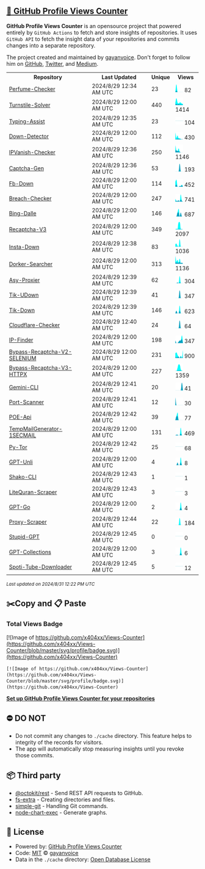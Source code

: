 ## [🚀 GitHub Profile Views Counter](https://github.com/gayanvoice/github-profile-views-counter)
**GitHub Profile Views Counter** is an opensource project that powered entirely by  `GitHub Actions` to fetch and store insights of repositories.
It uses `GitHub API` to fetch the insight data of your repositories and commits changes into a separate repository.

The project created and maintained by [gayanvoice](https://github.com/gayanvoice). Don't forget to follow him on [GitHub](https://github.com/gayanvoice), [Twitter](https://twitter.com/gayanvoice), and [Medium](https://gayanvoice.medium.com/).

<table>
	<tr>
		<th>
			Repository
		</th>
		<th>
			Last Updated
		</th>
		<th>
			Unique
		</th>
		<th>
			Views
		</th>
	</tr>
	<tr>
		<td>
			<a href="https://github.com/x404xx/Views-Counter/tree/master/readme/820940490/week.md">
				Perfume-Checker
			</a>
		</td>
		<td>
			2024/8/29 12:34 AM UTC
		</td>
		<td>
			23
		</td>
		<td>
			<img alt="Response time graph" src="https://github.com/x404xx/Views-Counter/raw/master/graph/820940490/small/week.png" height="20"> 82
		</td>
	</tr>
	<tr>
		<td>
			<a href="https://github.com/x404xx/Views-Counter/tree/master/readme/810632761/week.md">
				Turnstile-Solver
			</a>
		</td>
		<td>
			2024/8/29 12:00 AM UTC
		</td>
		<td>
			440
		</td>
		<td>
			<img alt="Response time graph" src="https://github.com/x404xx/Views-Counter/raw/master/graph/810632761/small/week.png" height="20"> 1414
		</td>
	</tr>
	<tr>
		<td>
			<a href="https://github.com/x404xx/Views-Counter/tree/master/readme/809909218/week.md">
				Typing-Assist
			</a>
		</td>
		<td>
			2024/8/29 12:35 AM UTC
		</td>
		<td>
			23
		</td>
		<td>
			<img alt="Response time graph" src="https://github.com/x404xx/Views-Counter/raw/master/graph/809909218/small/week.png" height="20"> 104
		</td>
	</tr>
	<tr>
		<td>
			<a href="https://github.com/x404xx/Views-Counter/tree/master/readme/808330638/week.md">
				Down-Detector
			</a>
		</td>
		<td>
			2024/8/29 12:00 AM UTC
		</td>
		<td>
			112
		</td>
		<td>
			<img alt="Response time graph" src="https://github.com/x404xx/Views-Counter/raw/master/graph/808330638/small/week.png" height="20"> 430
		</td>
	</tr>
	<tr>
		<td>
			<a href="https://github.com/x404xx/Views-Counter/tree/master/readme/804601708/week.md">
				IPVanish-Checker
			</a>
		</td>
		<td>
			2024/8/29 12:36 AM UTC
		</td>
		<td>
			250
		</td>
		<td>
			<img alt="Response time graph" src="https://github.com/x404xx/Views-Counter/raw/master/graph/804601708/small/week.png" height="20"> 1146
		</td>
	</tr>
	<tr>
		<td>
			<a href="https://github.com/x404xx/Views-Counter/tree/master/readme/804563219/week.md">
				Captcha-Gen
			</a>
		</td>
		<td>
			2024/8/29 12:36 AM UTC
		</td>
		<td>
			53
		</td>
		<td>
			<img alt="Response time graph" src="https://github.com/x404xx/Views-Counter/raw/master/graph/804563219/small/week.png" height="20"> 193
		</td>
	</tr>
	<tr>
		<td>
			<a href="https://github.com/x404xx/Views-Counter/tree/master/readme/800226468/week.md">
				Fb-Down
			</a>
		</td>
		<td>
			2024/8/29 12:00 AM UTC
		</td>
		<td>
			114
		</td>
		<td>
			<img alt="Response time graph" src="https://github.com/x404xx/Views-Counter/raw/master/graph/800226468/small/week.png" height="20"> 452
		</td>
	</tr>
	<tr>
		<td>
			<a href="https://github.com/x404xx/Views-Counter/tree/master/readme/797996315/week.md">
				Breach-Checker
			</a>
		</td>
		<td>
			2024/8/29 12:00 AM UTC
		</td>
		<td>
			247
		</td>
		<td>
			<img alt="Response time graph" src="https://github.com/x404xx/Views-Counter/raw/master/graph/797996315/small/week.png" height="20"> 741
		</td>
	</tr>
	<tr>
		<td>
			<a href="https://github.com/x404xx/Views-Counter/tree/master/readme/797383468/week.md">
				Bing-Dalle
			</a>
		</td>
		<td>
			2024/8/29 12:00 AM UTC
		</td>
		<td>
			146
		</td>
		<td>
			<img alt="Response time graph" src="https://github.com/x404xx/Views-Counter/raw/master/graph/797383468/small/week.png" height="20"> 687
		</td>
	</tr>
	<tr>
		<td>
			<a href="https://github.com/x404xx/Views-Counter/tree/master/readme/796135185/week.md">
				Recaptcha-V3
			</a>
		</td>
		<td>
			2024/8/29 12:00 AM UTC
		</td>
		<td>
			349
		</td>
		<td>
			<img alt="Response time graph" src="https://github.com/x404xx/Views-Counter/raw/master/graph/796135185/small/week.png" height="20"> 2097
		</td>
	</tr>
	<tr>
		<td>
			<a href="https://github.com/x404xx/Views-Counter/tree/master/readme/791634330/week.md">
				Insta-Down
			</a>
		</td>
		<td>
			2024/8/29 12:38 AM UTC
		</td>
		<td>
			83
		</td>
		<td>
			<img alt="Response time graph" src="https://github.com/x404xx/Views-Counter/raw/master/graph/791634330/small/week.png" height="20"> 1036
		</td>
	</tr>
	<tr>
		<td>
			<a href="https://github.com/x404xx/Views-Counter/tree/master/readme/655956330/week.md">
				Dorker-Searcher
			</a>
		</td>
		<td>
			2024/8/29 12:00 AM UTC
		</td>
		<td>
			313
		</td>
		<td>
			<img alt="Response time graph" src="https://github.com/x404xx/Views-Counter/raw/master/graph/655956330/small/week.png" height="20"> 1136
		</td>
	</tr>
	<tr>
		<td>
			<a href="https://github.com/x404xx/Views-Counter/tree/master/readme/717643978/week.md">
				Asy-Proxier
			</a>
		</td>
		<td>
			2024/8/29 12:39 AM UTC
		</td>
		<td>
			62
		</td>
		<td>
			<img alt="Response time graph" src="https://github.com/x404xx/Views-Counter/raw/master/graph/717643978/small/week.png" height="20"> 304
		</td>
	</tr>
	<tr>
		<td>
			<a href="https://github.com/x404xx/Views-Counter/tree/master/readme/734995621/week.md">
				Tik-UDown
			</a>
		</td>
		<td>
			2024/8/29 12:39 AM UTC
		</td>
		<td>
			41
		</td>
		<td>
			<img alt="Response time graph" src="https://github.com/x404xx/Views-Counter/raw/master/graph/734995621/small/week.png" height="20"> 347
		</td>
	</tr>
	<tr>
		<td>
			<a href="https://github.com/x404xx/Views-Counter/tree/master/readme/725502998/week.md">
				Tik-Down
			</a>
		</td>
		<td>
			2024/8/29 12:39 AM UTC
		</td>
		<td>
			146
		</td>
		<td>
			<img alt="Response time graph" src="https://github.com/x404xx/Views-Counter/raw/master/graph/725502998/small/week.png" height="20"> 623
		</td>
	</tr>
	<tr>
		<td>
			<a href="https://github.com/x404xx/Views-Counter/tree/master/readme/657516822/week.md">
				Cloudflare-Checker
			</a>
		</td>
		<td>
			2024/8/29 12:40 AM UTC
		</td>
		<td>
			24
		</td>
		<td>
			<img alt="Response time graph" src="https://github.com/x404xx/Views-Counter/raw/master/graph/657516822/small/week.png" height="20"> 64
		</td>
	</tr>
	<tr>
		<td>
			<a href="https://github.com/x404xx/Views-Counter/tree/master/readme/659024624/week.md">
				IP-Finder
			</a>
		</td>
		<td>
			2024/8/29 12:00 AM UTC
		</td>
		<td>
			198
		</td>
		<td>
			<img alt="Response time graph" src="https://github.com/x404xx/Views-Counter/raw/master/graph/659024624/small/week.png" height="20"> 347
		</td>
	</tr>
	<tr>
		<td>
			<a href="https://github.com/x404xx/Views-Counter/tree/master/readme/568649324/week.md">
				Bypass-Recaptcha-V2-SELENIUM
			</a>
		</td>
		<td>
			2024/8/29 12:00 AM UTC
		</td>
		<td>
			231
		</td>
		<td>
			<img alt="Response time graph" src="https://github.com/x404xx/Views-Counter/raw/master/graph/568649324/small/week.png" height="20"> 900
		</td>
	</tr>
	<tr>
		<td>
			<a href="https://github.com/x404xx/Views-Counter/tree/master/readme/569869500/week.md">
				Bypass-Recaptcha-V3-HTTPX
			</a>
		</td>
		<td>
			2024/8/29 12:00 AM UTC
		</td>
		<td>
			227
		</td>
		<td>
			<img alt="Response time graph" src="https://github.com/x404xx/Views-Counter/raw/master/graph/569869500/small/week.png" height="20"> 1359
		</td>
	</tr>
	<tr>
		<td>
			<a href="https://github.com/x404xx/Views-Counter/tree/master/readme/642893512/week.md">
				Gemini-CLI
			</a>
		</td>
		<td>
			2024/8/29 12:41 AM UTC
		</td>
		<td>
			20
		</td>
		<td>
			<img alt="Response time graph" src="https://github.com/x404xx/Views-Counter/raw/master/graph/642893512/small/week.png" height="20"> 41
		</td>
	</tr>
	<tr>
		<td>
			<a href="https://github.com/x404xx/Views-Counter/tree/master/readme/718872300/week.md">
				Port-Scanner
			</a>
		</td>
		<td>
			2024/8/29 12:41 AM UTC
		</td>
		<td>
			12
		</td>
		<td>
			<img alt="Response time graph" src="https://github.com/x404xx/Views-Counter/raw/master/graph/718872300/small/week.png" height="20"> 30
		</td>
	</tr>
	<tr>
		<td>
			<a href="https://github.com/x404xx/Views-Counter/tree/master/readme/645990816/week.md">
				POE-Api
			</a>
		</td>
		<td>
			2024/8/29 12:42 AM UTC
		</td>
		<td>
			39
		</td>
		<td>
			<img alt="Response time graph" src="https://github.com/x404xx/Views-Counter/raw/master/graph/645990816/small/week.png" height="20"> 77
		</td>
	</tr>
	<tr>
		<td>
			<a href="https://github.com/x404xx/Views-Counter/tree/master/readme/573308126/week.md">
				TempMailGenerator-1SECMAIL
			</a>
		</td>
		<td>
			2024/8/29 12:00 AM UTC
		</td>
		<td>
			131
		</td>
		<td>
			<img alt="Response time graph" src="https://github.com/x404xx/Views-Counter/raw/master/graph/573308126/small/week.png" height="20"> 469
		</td>
	</tr>
	<tr>
		<td>
			<a href="https://github.com/x404xx/Views-Counter/tree/master/readme/680694353/week.md">
				Py-Tor
			</a>
		</td>
		<td>
			2024/8/29 12:42 AM UTC
		</td>
		<td>
			25
		</td>
		<td>
			<img alt="Response time graph" src="https://github.com/x404xx/Views-Counter/raw/master/graph/680694353/small/week.png" height="20"> 68
		</td>
	</tr>
	<tr>
		<td>
			<a href="https://github.com/x404xx/Views-Counter/tree/master/readme/645056894/week.md">
				GPT-Unli
			</a>
		</td>
		<td>
			2024/8/29 12:00 AM UTC
		</td>
		<td>
			4
		</td>
		<td>
			<img alt="Response time graph" src="https://github.com/x404xx/Views-Counter/raw/master/graph/645056894/small/week.png" height="20"> 8
		</td>
	</tr>
	<tr>
		<td>
			<a href="https://github.com/x404xx/Views-Counter/tree/master/readme/644115755/week.md">
				Shako-CLI
			</a>
		</td>
		<td>
			2024/8/29 12:43 AM UTC
		</td>
		<td>
			1
		</td>
		<td>
			<img alt="Response time graph" src="https://github.com/x404xx/Views-Counter/raw/master/graph/644115755/small/week.png" height="20"> 1
		</td>
	</tr>
	<tr>
		<td>
			<a href="https://github.com/x404xx/Views-Counter/tree/master/readme/664115134/week.md">
				LiteQuran-Scraper
			</a>
		</td>
		<td>
			2024/8/29 12:43 AM UTC
		</td>
		<td>
			3
		</td>
		<td>
			<img alt="Response time graph" src="https://github.com/x404xx/Views-Counter/raw/master/graph/664115134/small/week.png" height="20"> 3
		</td>
	</tr>
	<tr>
		<td>
			<a href="https://github.com/x404xx/Views-Counter/tree/master/readme/645064493/week.md">
				GPT-Go
			</a>
		</td>
		<td>
			2024/8/29 12:00 AM UTC
		</td>
		<td>
			2
		</td>
		<td>
			<img alt="Response time graph" src="https://github.com/x404xx/Views-Counter/raw/master/graph/645064493/small/week.png" height="20"> 4
		</td>
	</tr>
	<tr>
		<td>
			<a href="https://github.com/x404xx/Views-Counter/tree/master/readme/569889698/week.md">
				Proxy-Scraper
			</a>
		</td>
		<td>
			2024/8/29 12:44 AM UTC
		</td>
		<td>
			22
		</td>
		<td>
			<img alt="Response time graph" src="https://github.com/x404xx/Views-Counter/raw/master/graph/569889698/small/week.png" height="20"> 184
		</td>
	</tr>
	<tr>
		<td>
			<a href="https://github.com/x404xx/Views-Counter/tree/master/readme/647790552/week.md">
				Stupid-GPT
			</a>
		</td>
		<td>
			2024/8/29 12:45 AM UTC
		</td>
		<td>
			0
		</td>
		<td>
			<img alt="Response time graph" src="https://github.com/x404xx/Views-Counter/raw/master/graph/647790552/small/week.png" height="20"> 0
		</td>
	</tr>
	<tr>
		<td>
			<a href="https://github.com/x404xx/Views-Counter/tree/master/readme/646588021/week.md">
				GPT-Collections
			</a>
		</td>
		<td>
			2024/8/29 12:00 AM UTC
		</td>
		<td>
			3
		</td>
		<td>
			<img alt="Response time graph" src="https://github.com/x404xx/Views-Counter/raw/master/graph/646588021/small/week.png" height="20"> 6
		</td>
	</tr>
	<tr>
		<td>
			<a href="https://github.com/x404xx/Views-Counter/tree/master/readme/640534444/week.md">
				Spoti-Tube-Downloader
			</a>
		</td>
		<td>
			2024/8/29 12:45 AM UTC
		</td>
		<td>
			5
		</td>
		<td>
			<img alt="Response time graph" src="https://github.com/x404xx/Views-Counter/raw/master/graph/640534444/small/week.png" height="20"> 12
		</td>
	</tr>
</table>

<small><i>Last updated on 2024/8/31 12:22 PM UTC</i></small>

## ✂️Copy and 📋 Paste
### Total Views Badge
[![Image of https://github.com/x404xx/Views-Counter](https://github.com/x404xx/Views-Counter/blob/master/svg/profile/badge.svg)](https://github.com/x404xx/Views-Counter)

```readme
[![Image of https://github.com/x404xx/Views-Counter](https://github.com/x404xx/Views-Counter/blob/master/svg/profile/badge.svg)](https://github.com/x404xx/Views-Counter)
```
[**Set up GitHub Profile Views Counter for your repositories**](https://github.com/gayanvoice/github-profile-views-counter)
## ⛔ DO NOT
- Do not commit any changes to `./cache` directory. This feature helps to integrity of the records for visitors.
- The app will automatically stop measuring insights until you revoke those commits.
## 📦 Third party

- [@octokit/rest](https://www.npmjs.com/package/@octokit/rest) - Send REST API requests to GitHub.
- [fs-extra](https://www.npmjs.com/package/fs-extra) - Creating directories and files.
- [simple-git](https://www.npmjs.com/package/simple-git) - Handling Git commands.
- [node-chart-exec](https://www.npmjs.com/package/node-chart-exec) - Generate graphs.
## 📄 License
- Powered by: [GitHub Profile Views Counter](https://github.com/gayanvoice/github-profile-views-counter)
- Code: [MIT](./LICENSE) © [gayanvoice](https://github.com/gayanvoice)
- Data in the `./cache` directory: [Open Database License](https://opendatacommons.org/licenses/odbl/1-0/)
